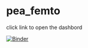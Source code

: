 # pea_femto
click link to open the dashbord

[![Binder](https://mybinder.org/badge_logo.svg)](https://mybinder.org/v2/gh/ValentinQ/pea_femto/master?filepath=%2Fproxy%2F5006%2Fbokeh-app)
